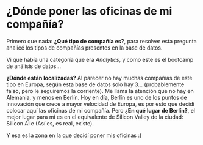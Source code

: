 # ¿Dónde poner las oficinas de mi compañía?

Primero que nada: **¿Qué tipo de compañía es?**, para resolver esta pregunta analicé los tipos de compañías presentes en la base de datos.

Vi que había una categoría que era *Analytics*, y como este es el bootcamp de análisis de datos... 

**¿Dónde están localizadas?** Al parecer no hay muchas compañías de este tipo en Europa, según esta base de datos solo hay 3... (probablemente falso, pero le seguiremos la corriente).
Me llama la atención que no hay en Alemania, y menos en Berlín. 
Hoy en día, Berlín es uno de los puntos de innovación que crece a mayor velocidad de Europa, es por esto que decidí colocar aquí las oficinas de mi compañía.
Pero **¿En qué lugar de Berlín?**, el mejor lugar para mí es en el equivalente de Silicon Valley de la ciudad: Silicon Alle (Así es, es real, existe). 

Y esa es la zona en la que decidí poner mis oficinas :)
